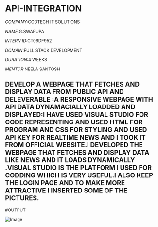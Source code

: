 # API-INTEGRATION

*COMPANY*:CODTECH IT SOLUTIONS

*NAME*:G.SWARUPA

*INTERN ID*:CT06DF952

*DOMAIN*:FULL STACK DEVELOPMENT

*DURATION*:4 WEEKS

*MENTOR*:NEELA SANTOSH

## DEVELOP A WEBPAGE THAT FETCHES AND DISPLAY DATA FROM PUBLIC API AND DELEVERABLE :A RESPONSIVE WEBPAGE WITH API DATA DYNAMACIALLY LOADDED AND DISPLAYED:I HAVE USED VISUAL STUDIO FOR CODE REPRESENTING AND USED HTML FOR PROGRAM AND CSS FOR STYLING AND USED API KEY FOR REALTIME NEWS AND I TOOK IT FROM OFFICIAL WEBSITE.I DEVELOPED THE WEBPAGE THAT FETCHES AND DISPLAY DATA LIKE NEWS AND IT LOADS DYNAMICALLY .VISUAL STUDIO IS THE PLATFORM I USED FOR CODDING WHICH IS VERY USEFUL.I ALSO KEEP THE LOGIN PAGE AND TO MAKE MORE ATTRACTIVE I INSERTED SOME OF THE PICTURES.

#OUTPUT

![Image](https://github.com/user-attachments/assets/96f86ae0-16ec-4cbf-8d37-7f7dcce8a3eb)
